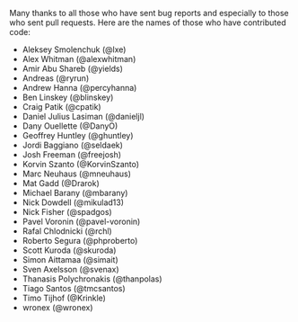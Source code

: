 Many thanks to all those who have sent bug reports and especially to those who sent pull requests. Here are the names of those who have contributed code:

- Aleksey Smolenchuk (@lxe)
- Alex Whitman (@alexwhitman)
- Amir Abu Shareb (@yields)
- Andreas (@ryrun)
- Andrew Hanna (@percyhanna)
- Ben Linskey (@blinskey)
- Craig Patik (@cpatik)
- Daniel Julius Lasiman (@danieljl)
- Dany Ouellette (@DanyO)
- Geoffrey Huntley (@ghuntley)
- Jordi Baggiano (@seldaek)
- Josh Freeman (@freejosh)
- Korvin Szanto (@KorvinSzanto)
- Marc Neuhaus (@mneuhaus)
- Mat Gadd (@Drarok)
- Michael Barany (@mbarany)
- Nick Dowdell (@mikulad13)
- Nick Fisher (@spadgos)
- Pavel Voronin (@pavel-voronin)
- Rafal Chlodnicki (@rchl)
- Roberto Segura (@phproberto)
- Scott Kuroda (@skuroda)
- Simon Aittamaa (@simait)
- Sven Axelsson (@svenax)
- Thanasis Polychronakis (@thanpolas)
- Tiago Santos (@tmcsantos)
- Timo Tijhof (@Krinkle)
- wronex (@wronex)
